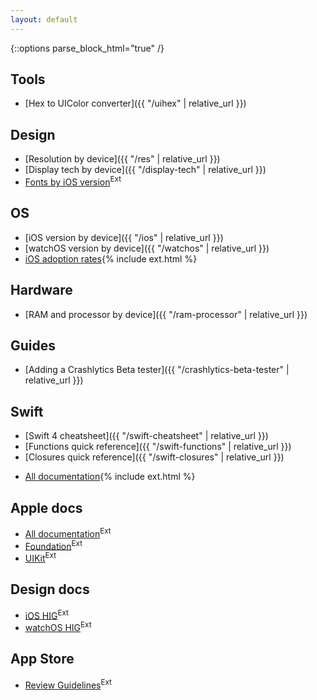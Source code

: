 ```yaml
---
layout: default
---
```

{::options parse_block_html="true" /}

<div class="row"><div class="col-sm-6">

## Tools

* [Hex to UIColor converter]({{ "/uihex" | relative_url }})

## Design

* [Resolution by device]({{ "/res" | relative_url }})
* [Display tech by device]({{ "/display-tech" | relative_url }})
* [Fonts by iOS version](http://iosfonts.com/)<sup class="ext">Ext</sup>

## OS

* [iOS version by device]({{ "/ios" | relative_url }})
* [watchOS version by device]({{ "/watchos" | relative_url }})
* [iOS adoption rates](https://developer.apple.com/support/app-store/){% include ext.html %}

## Hardware

* [RAM and processor by device]({{ "/ram-processor" | relative_url }})

## Guides

* [Adding a Crashlytics Beta tester]({{ "/crashlytics-beta-tester" | relative_url }})

</div><div class="col-sm-6">

## Swift

* [Swift 4 cheatsheet]({{ "/swift-cheatsheet" | relative_url }})
* [Functions quick reference]({{ "/swift-functions" | relative_url }})
* [Closures quick reference]({{ "/swift-closures" | relative_url }})
<!-- * [Arrays cheatsheet]({{ "/arrays-cheatsheet" | relative_url }}) -->
* [All documentation](https://swift.org/documentation/){% include ext.html %}

## Apple docs

* [All documentation](https://developer.apple.com/documentation/)<sup class="ext">Ext</sup>
* [Foundation](https://developer.apple.com/documentation/foundation)<sup class="ext">Ext</sup>
* [UIKit](https://developer.apple.com/documentation/uikit)<sup class="ext">Ext</sup>

## Design docs

* [iOS HIG](https://developer.apple.com/ios/human-interface-guidelines/overview/themes/)<sup class="ext">Ext</sup>
* [watchOS HIG](https://developer.apple.com/watchos/human-interface-guidelines/overview/themes/)<sup class="ext">Ext</sup>

## App Store

* [Review Guidelines](https://developer.apple.com/app-store/review/guidelines/)<sup class="ext">Ext</sup>

</div></div>
